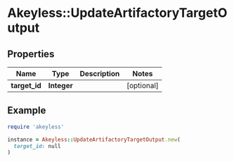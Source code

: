 # Akeyless::UpdateArtifactoryTargetOutput

## Properties

| Name | Type | Description | Notes |
| ---- | ---- | ----------- | ----- |
| **target_id** | **Integer** |  | [optional] |

## Example

```ruby
require 'akeyless'

instance = Akeyless::UpdateArtifactoryTargetOutput.new(
  target_id: null
)
```

